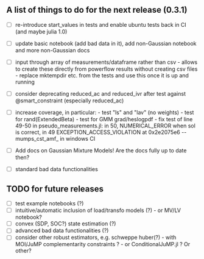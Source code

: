 ## A list of things to do for the next release (0.3.1)

- [ ] re-introduce start_values in tests and enable ubuntu tests back in CI (and maybe julia 1.0)

- [ ] update basic notebook (add bad data in it), add non-Gaussian notebook and more non-Gaussian docs

- [ ] input through array of measurements/dataframe rather than csv
      - allows to create these directly from powerflow results without creating csv files
      - replace mktempdir etc. from the tests and use this once it is up and running

- [ ] consider deprecating reduced_ac and reduced_ivr after test against @smart_constraint (especially reduced_ac)

- [ ] increase coverage, in particular:
      - test "ls" and "lav" (no weights)
      - test for rand(ExtendedBeta)
      - test for GMM grad/heslogpdf
      - fix test of line 49-50 in pseudo_measurements.jl: in 50, NUMERICAL_ERROR when sol is correct, in 49 EXCEPTION_ACCESS_VIOLATION at 0x2e2075e6 -- mumps_cst_amf_ in windows CI

- [ ] Add docs on Gaussian Mixture Models! Are the docs fully up to date then?

- [ ] standard bad data functionalities

## TODO for future releases

- [ ] test example notebooks                               (?)
- [ ] intuitive/automatic inclusion of load/transfo models (?)
      - or MV/LV notebook?
- [ ] convex (SDP, SOC?) state estimation                  (?)
- [ ] advanced bad data functionalities                    (?)
- [ ] consider other robust estimators, e.g. schweppe huber(?)
      - with MOI/JuMP complementarity constraints ?
      - or ConditionalJuMP.jl ? Or other?